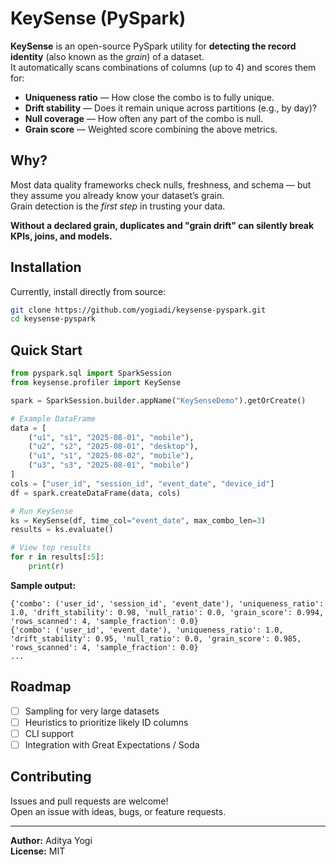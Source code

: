 # KeySense (PySpark)

**KeySense** is an open-source PySpark utility for **detecting the record identity** (also known as the *grain*) of a dataset.  
It automatically scans combinations of columns (up to 4) and scores them for:

- **Uniqueness ratio** — How close the combo is to fully unique.
- **Drift stability** — Does it remain unique across partitions (e.g., by day)?
- **Null coverage** — How often any part of the combo is null.
- **Grain score** — Weighted score combining the above metrics.

## Why?

Most data quality frameworks check nulls, freshness, and schema — but they assume you already know your dataset’s grain.  
Grain detection is the *first step* in trusting your data.

**Without a declared grain, duplicates and "grain drift" can silently break KPIs, joins, and models.**

## Installation

Currently, install directly from source:

```bash
git clone https://github.com/yogiadi/keysense-pyspark.git
cd keysense-pyspark
```

## Quick Start

```python
from pyspark.sql import SparkSession
from keysense.profiler import KeySense

spark = SparkSession.builder.appName("KeySenseDemo").getOrCreate()

# Example DataFrame
data = [
    ("u1", "s1", "2025-08-01", "mobile"),
    ("u2", "s2", "2025-08-01", "desktop"),
    ("u1", "s1", "2025-08-02", "mobile"),
    ("u3", "s3", "2025-08-01", "mobile")
]
cols = ["user_id", "session_id", "event_date", "device_id"]
df = spark.createDataFrame(data, cols)

# Run KeySense
ks = KeySense(df, time_col="event_date", max_combo_len=3)
results = ks.evaluate()

# View top results
for r in results[:5]:
    print(r)
```

**Sample output:**
```text
{'combo': ('user_id', 'session_id', 'event_date'), 'uniqueness_ratio': 1.0, 'drift_stability': 0.98, 'null_ratio': 0.0, 'grain_score': 0.994, 'rows_scanned': 4, 'sample_fraction': 0.0}
{'combo': ('user_id', 'event_date'), 'uniqueness_ratio': 1.0, 'drift_stability': 0.95, 'null_ratio': 0.0, 'grain_score': 0.985, 'rows_scanned': 4, 'sample_fraction': 0.0}
...
```

## Roadmap
- [ ] Sampling for very large datasets
- [ ] Heuristics to prioritize likely ID columns
- [ ] CLI support
- [ ] Integration with Great Expectations / Soda

## Contributing
Issues and pull requests are welcome!  
Open an issue with ideas, bugs, or feature requests.

---

**Author:** Aditya Yogi  
**License:** MIT
